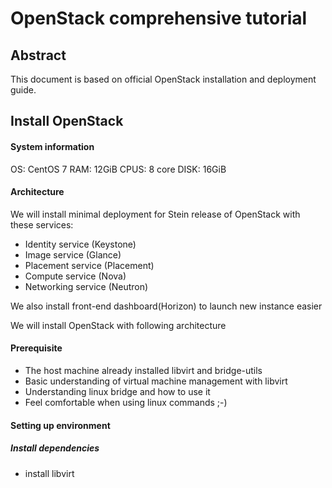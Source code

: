 # OpenStack comprehensive tutorial
## Abstract
This document is based on official OpenStack installation and deployment guide.
## Install OpenStack
#### System information
OS: CentOS 7
RAM: 12GiB
CPUS: 8 core
DISK: 16GiB
#### Architecture
We will install minimal deployment for Stein release of OpenStack with these services:
 - Identity service (Keystone)
 - Image service (Glance)
 - Placement service (Placement)
 - Compute service (Nova)
 - Networking service (Neutron)

We also install front-end dashboard(Horizon) to launch new instance easier

We will install OpenStack with following architecture

#### Prerequisite
 - The host machine already installed libvirt and bridge-utils
 - Basic understanding of virtual machine management with libvirt
 - Understanding linux bridge and how to use it
 - Feel comfortable when using linux commands ;-)

#### Setting up environment
##### Install dependencies
- install libvirt 
<!--stackedit_data:
eyJoaXN0b3J5IjpbNjAzODYwMjM5LDY3NTc1NzUzOCw1MjkzMz
g5MDMsLTI4Mjk3NzQ0MSwxNzU4OTYxMzAsMjAyNjQ0Njg5MSw5
NDAwMjA3MDQsLTMzMjQ1NTM2M119
-->